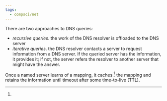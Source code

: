 ```yaml
---
tags:
  - compsci/net
---
```

There are two approaches to DNS queries:
- *recursive queries*. the work of the DNS resolver is offloaded to the DNS server
- *iterative queries*. the DNS resolver contacts a server to request information from a DNS server. If the queried server has the information, it provides it; if not, the server refers the resolver to another server that might have the answer.

Once a named server learns of a mapping, it caches [^1] the mapping and retains the information until timeout after some time-to-live (TTL).

[^1]: 